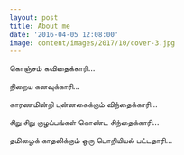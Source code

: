 ```yaml
---
layout: post
title: About me
date: '2016-04-05 12:08:00'
image: content/images/2017/10/cover-3.jpg
---
```


கொஞ்சம் கவிதைக்காரி...

நிறைய கனவுக்காரி...

காரணமின்றி புன்னகைக்கும் விந்தைக்காரி...

சிறு சிறு குழப்பங்கள் கொண்ட சிந்தைக்காரி...

தமிழைக் காதலிக்கும் ஒரு பொறியியல் பட்டதாரி...